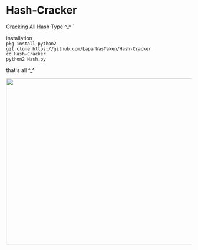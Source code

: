 # Hash-Cracker
Cracking All Hash Type ^_^
`

 installation 
<br>
` pkg install python2 `
<br>
` git clone https://github.com/LapanWasTaken/Hash-Cracker `
<br>
` cd Hash-Cracker `
<br>
` python2 Hash.py `

that's all ^_^

<img src="https://tinyurl.com/wmjbyycc" width="815px" height="450px"></img>
